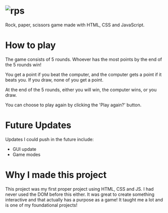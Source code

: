 # ![rps](https://github.com/aygurs/rock-paper-scissors/assets/132852380/14dd9144-0509-41b2-a39b-06a3cd007b7a)
Rock, paper, scissors game made with HTML, CSS and JavaScript.

# How to play
The game consists of 5 rounds. Whoever has the most points by the end of the 5 rounds win!

You get a point if you beat the computer, and the computer gets a point if it beats you. If you draw, none of you get a point.

At the end of the 5 rounds, either you will win, the computer wins, or you draw.

You can choose to play again by clicking the 'Play again?' button.

# Future Updates
Updates I could push in the future include:
- GUI update
- Game modes

# Why I made this project
This project was my first proper project using HTML, CSS and JS. I had never used the DOM before this either. It was great to create something interactive and that actually has a purpose as a game! It taught me a lot and is one of my foundational projects!

